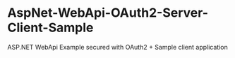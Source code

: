 # AspNet-WebApi-OAuth2-Server-Client-Sample
ASP.NET WebApi Example secured with OAuth2 + Sample client application
